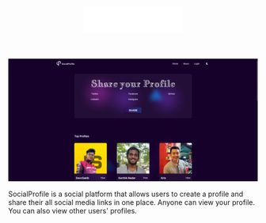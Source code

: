 # <p align="center"><img src="./public/assets/Logo.png" alt="SocialProfile" width="200"/></p>

<br/>

<img src="./public/assets/socialprofiles.png" />

<br/>

SocialProfile is a social platform that allows users to create a profile and share their all social media links in one place. Anyone can view your profile. You can also view other users' profiles. 

<br/>